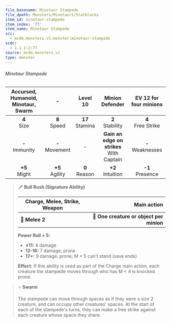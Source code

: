 ```yaml
---
file_basename: Minotaur Stampede
file_dpath: Monsters/Minotaurs/Statblocks
item_id: minotaur-stampede
item_index: '77'
item_name: Minotaur Stampede
scc:
  - mcdm.monsters.v1:monster:minotaur-stampede
scdc:
  - 1.1.1:2:77
source: mcdm.monsters.v1
type: monster
---
```


###### Minotaur Stampede

| Accursed, Humanoid, Minotaur, Swarm |          -          |      Level 10       |                Minion Defender                | EV 12 for four minions |
| :---------------------------------: | :-----------------: | :-----------------: | :-------------------------------------------: | :--------------------: |
|           **4**<br/> Size           |  **8**<br/> Speed   | **17**<br/> Stamina |             **2**<br/> Stability              | **4**<br/> Free Strike |
|         **-**<br/> Immunity         | **-**<br/> Movement |          -          | **Gain an edge on strikes**<br/> With Captain | **-**<br/> Weaknesses  |
|          **+5**<br/> Might          | **+5**<br/> Agility |  **0**<br/> Reason  |             **+2**<br/> Intuition             |  **-1**<br/> Presence  |

<!-- -->
> 🗡 **Bull Rush (Signature Ability)**
>
> | **Charge, Melee, Strike, Weapon** |                          **Main action** |
> | --------------------------------- | ---------------------------------------: |
> | **📏 Melee 2**                    | **🎯 One creature or object per minion** |
>
> **Power Roll + 5:**
>
> - **≤11:** 4 damage
> - **12-16:** 7 damage; prone
> - **17+:** 9 damage; prone; M < 5 can't stand (save ends)
>
> **Effect:** If this ability is used as part of the Charge main action, each creature the stampede moves through who has M < 4 is knocked prone.

<!-- -->
> ⭐️ **Swarm**
>
> The stampede can move through spaces as if they were a size 2 creature, and can occupy other creatures' spaces. At the start of each of the stampede's turns, they can make a free strike against each creature whose space they share.

